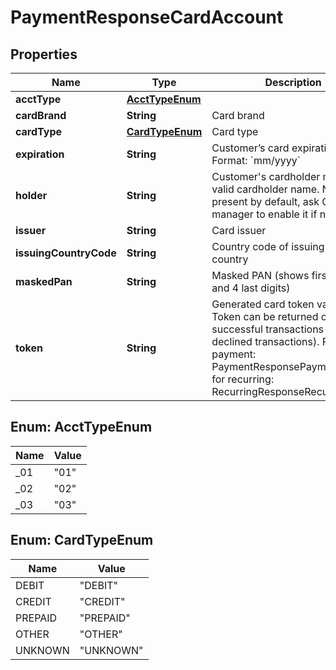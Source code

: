 
# PaymentResponseCardAccount

## Properties
Name | Type | Description | Notes
------------ | ------------- | ------------- | -------------
**acctType** | [**AcctTypeEnum**](#AcctTypeEnum) |  |  [optional]
**cardBrand** | **String** | Card brand |  [optional]
**cardType** | [**CardTypeEnum**](#CardTypeEnum) | Card type |  [optional]
**expiration** | **String** | Customer’s card expiration date. Format: &#x60;mm/yyyy&#x60; |  [optional]
**holder** | **String** | Customer&#39;s cardholder name. Any valid cardholder name. Not present by default, ask CardPay manager to enable it if needed. |  [optional]
**issuer** | **String** | Card issuer |  [optional]
**issuingCountryCode** | **String** | Country code of issuing card country |  [optional]
**maskedPan** | **String** | Masked PAN (shows first 6 digits and 4 last digits) |  [optional]
**token** | **String** | Generated card token value. Token can be returned only for successful transactions (not for declined transactions). For payment: PaymentResponsePaymentData, for recurring: RecurringResponseRecurringData.  |  [optional]


<a name="AcctTypeEnum"></a>
## Enum: AcctTypeEnum
Name | Value
---- | -----
_01 | &quot;01&quot;
_02 | &quot;02&quot;
_03 | &quot;03&quot;


<a name="CardTypeEnum"></a>
## Enum: CardTypeEnum
Name | Value
---- | -----
DEBIT | &quot;DEBIT&quot;
CREDIT | &quot;CREDIT&quot;
PREPAID | &quot;PREPAID&quot;
OTHER | &quot;OTHER&quot;
UNKNOWN | &quot;UNKNOWN&quot;



